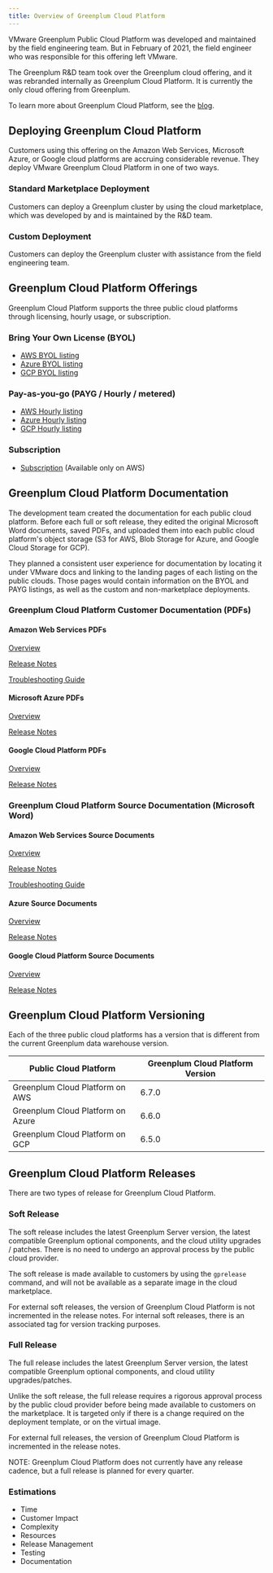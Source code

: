 ```yaml
---
title: Overview of Greenplum Cloud Platform 
---
```


VMware Greenplum Public Cloud Platform was developed and maintained by the field engineering team. But in February of 2021, the field engineer who was responsible for this offering left VMware.  

The Greenplum R&D team took over the Greenplum cloud offering, and it was rebranded internally as Greenplum Cloud Platform. It is currently the only cloud offering from Greenplum. 

To learn more about Greenplum Cloud Platform, see the [blog](https://greenplum.org/deploying-in-the-cloud/).

## <a id="gpcp_deployment"></a>Deploying Greenplum Cloud Platform

Customers using this offering on the Amazon Web Services, Microsoft Azure, or Google cloud platforms are accruing considerable revenue. They deploy VMware Greenplum Cloud Platform in one of two ways.
   
### <a id="standard_deployment"></a>Standard Marketplace Deployment
Customers can deploy a Greenplum cluster by using the cloud marketplace, which was developed by and is maintained by the R&D team.

### <a id="custom_deployment"></a>Custom Deployment
Customers can deploy the Greenplum cluster with assistance from the field engineering team.

## <a id="gpcp_offerings"></a>Greenplum Cloud Platform Offerings

Greenplum Cloud Platform supports the three public cloud platforms through licensing, hourly usage, or subscription.

### <a id="BYOL"></a>Bring Your Own License (BYOL)

-  [AWS BYOL listing](https://aws.amazon.com/marketplace/pp/prodview-piiukzn26stas)
-  [Azure BYOL listing](https://azuremarketplace.microsoft.com/en-us/marketplace/apps/pivotal.pivotal-greenplum-azure-byol?tab=Overview)
-  [GCP BYOL listing](https://console.cloud.google.com/marketplace/product/pivotal-public/pivotal-greenplum-byol?project=pivotal-public)

### <a id="Hourly usage"></a>Pay-as-you-go (PAYG / Hourly / metered)

-   [AWS Hourly listing](https://aws.amazon.com/marketplace/pp/prodview-sbg6yvoyllr46?sr=0-1&ref_=beagle&applicationId=AWSMPContessa)
-   [Azure Hourly listing](https://azuremarketplace.microsoft.com/en-us/marketplace/apps/pivotal.pivotal-greenplum-azure-hourly?tab=Overview)
-   [GCP Hourly listing](https://console.cloud.google.com/marketplace/product/pivotal-public/pivotal-greenplum-metered?project=pivotal-public)

### <a id="Subscription"></a>Subscription

-   [Subscription](https://aws.amazon.com/marketplace/pp/prodview-k4snnsc2cznxk?sr=0-3&ref_=beagle&applicationId=AWSMPContessa) (Available only on AWS)

## <a id="gpcp_documentation"></a>Greenplum Cloud Platform Documentation 

The development team created the documentation for each public cloud platform. Before each full or soft release, they edited the original Microsoft Word documents, saved PDFs, and uploaded them into each public cloud platform's object storage (S3 for AWS, Blob Storage for Azure, and Google Cloud Storage for GCP). 

They planned a consistent user experience for documentation by locating it under VMware docs and linking to the landing pages of each listing on the public clouds. Those pages would contain information on the BYOL and PAYG listings, as well as the custom and non-marketplace deployments. 

### <a id="PDF_docs"></a> Greenplum Cloud Platform Customer Documentation (PDFs)

#### <a id="AWS PDFs"></a>Amazon Web Services PDFs

[Overview](https://vmware-tanzu-greenplum-docs.s3.amazonaws.com/VMware+Tanzu+Greenplum+on+AWS+Marketplace+Overview+v6.7.pdf)

[Release Notes](https://vmware-tanzu-greenplum-docs.s3.amazonaws.com/VMware+Tanzu+Greenplum+on+AWS+Marketplace+Release+Notes+v6.7.pdf)

[Troubleshooting Guide](https://vmware-tanzu-greenplum-docs.s3.amazonaws.com/VMware+Tanzu+Greenplum+on+AWS+Marketplace+Troubleshooting+Guide+v6.7.pdf)

#### <a id="Azure PDFs"></a>Microsoft Azure PDFs

[Overview](https://greenplum.blob.core.windows.net/vmware-tanzu-greenplum-docs/VMware%20Tanzu%20Greenplum%20on%20Azure%20Marketplace%20Overview%20v6.6.pdf)

[Release Notes](https://greenplum.blob.core.windows.net/vmware-tanzu-greenplum-docs/VMware%20Tanzu%20Greenplum%20on%20Azure%20Marketplace%20Release%20Notes%20v6.6.pdf)

#### <a id="GCP PDFs"></a>Google Cloud Platform PDFs

[Overview](https://storage.cloud.google.com/vmware-tanzu-docs/VMware%20Tanzu%20Greenplum%20on%20GCP%20Marketplace%20Overview%20v6.5.1.pdf?_ga=2.103586560.-1634467729.1653031118&_gac=1.220981994.1656485649.CjwKCAjwzeqVBhAoEiwAOrEmzbZvtpG98ZAd1OLxRSYxxLXAhUAF8B1gv8PIYDQtGEza88xaC_N8gRoCl3sQAvD_BwE)

[Release Notes](https://storage.cloud.google.com/vmware-tanzu-docs/VMware%20Tanzu%20Greenplum%20on%20GCP%20Marketplace%20Release%20Notes%20v6.5.1.pdf?_ga=2.103586560.-1634467729.1653031118&_gac=1.220981994.1656485649.CjwKCAjwzeqVBhAoEiwAOrEmzbZvtpG98ZAd1OLxRSYxxLXAhUAF8B1gv8PIYDQtGEza88xaC_N8gRoCl3sQAvD_BwE)

### <a id="Word_docs"></a> Greenplum Cloud Platform Source Documentation (Microsoft Word)

#### <a id="AWS Word Docs"></a>Amazon Web Services Source Documents

[Overview](https://onevmw.sharepoint.com/:w:/r/teams/tanzudataservices/Shared%20Documents/Tanzu%20[…]x?d=wda432acb0b3b4cc5805d81b1e43796c4&csf=1&web=1&e=LcTEsD)

[Release Notes](https://onevmw.sharepoint.com/:w:/r/teams/tanzudataservices/Shared%20Documents/Tanzu%20[…]x?d=w4a3e34edc59f47aca4b71d05c5dd962c&csf=1&web=1&e=oOWZxR)

[Troubleshooting Guide](https://onevmw.sharepoint.com/:w:/r/teams/tanzudataservices/Shared%20Documents/Tanzu%20[…]x?d=w6f3e8ccabea947d6a9694cb775e4dd28&csf=1&web=1&e=mNkOwt)

#### <a id="Azure Word Docs"></a>Azure Source Documents

[Overview](https://onevmw.sharepoint.com/:w:/r/teams/tanzudataservices/Shared%20Documents/Tanzu%20[…]x?d=wdfef2bed99224816ad4f1fee5dfe29e2&csf=1&web=1&e=KVOduW)

[Release Notes](https://onevmw.sharepoint.com/:w:/r/teams/tanzudataservices/Shared%20Documents/Tanzu%20[…]x?d=w5587740ab17f4a21a1da1ccc250bc135&csf=1&web=1&e=UGHVrn)

#### <a id="GCP Word Docs"></a>Google Cloud Platform Source Documents

[Overview](https://onevmw.sharepoint.com/:w:/r/teams/tanzudataservices/Shared%20Documents/Tanzu%20[…]x?d=w553e0504f6064b4fba8f2c4e128afaf4&csf=1&web=1&e=tcVaiT)

[Release Notes](https://onevmw.sharepoint.com/:w:/r/teams/tanzudataservices/Shared%20Documents/Tanzu%20[…]x?d=w363b8511d4b74106b37bc5faf238e886&csf=1&web=1&e=TGFPZf)

## <a id="gpcp_versioning"></a>Greenplum Cloud Platform Versioning

Each of the three public cloud platforms has a version that is different from the current Greenplum data warehouse version.

|Public Cloud Platform | Greenplum Cloud Platform Version |
|------|---------------|
|Greenplum Cloud Platform on AWS|6.7.0|
|Greenplum Cloud Platform on Azure|6.6.0|
|Greenplum Cloud Platform on GCP|6.5.0|

## <a id="gpcp_releases"></a>Greenplum Cloud Platform Releases

There are two types of release for Greenplum Cloud Platform.

### Soft Release

The soft release includes the latest Greenplum Server version, the latest compatible Greenplum optional components, and the cloud utility upgrades / patches. There is no need to undergo an approval process by the public cloud provider. 

The soft release is made available to customers by using the `gprelease` command, and will not be available as a separate image in the cloud marketplace. 

For external soft releases, the version of Greenplum Cloud Platform is not incremented in the release notes. For internal soft releases, there is an associated tag for version tracking purposes.

### Full Release

The full release includes the latest Greenplum Server version, the latest compatible Greenplum optional components, and cloud utility upgrades/patches. 

Unlike the soft release, the full release requires a rigorous approval process by the public cloud provider before being made available to customers on the marketplace. It is targeted only if there is a change required on the deployment template, or on the virtual image. 

For external full releases, the version of Greenplum Cloud Platform is incremented in the release notes. 

NOTE: Greenplum Cloud Platform does not currently have any release cadence, but a full release is planned for every quarter.

### Estimations

-   Time	
-   Customer Impact	
-   Complexity	
-   Resources	
-   Release Management	
-   Testing	
-   Documentation	